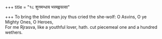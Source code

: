 +++
title = "१८ शुनमन्धाय भरमह्वयत्सा"

+++
To bring the blind man joy thus cried the she-wolf: O Asvins, O ye Mighty Ones, O Heroes,  
     For me Rjrasva, like a youthful lover, hath. cut piecemeal one and a hundred wethers.